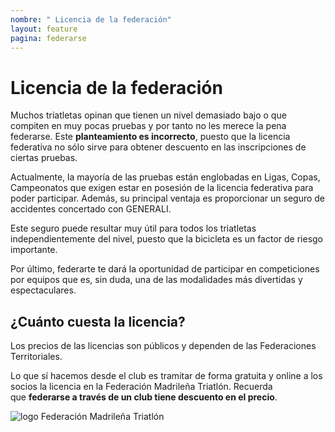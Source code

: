 ```yaml
---
nombre: " Licencia de la federación"
layout: feature
pagina: federarse
---
```

# Licencia de la federación

Muchos triatletas opinan que tienen un nivel demasiado bajo o que compiten en muy pocas pruebas y por tanto no les merece la pena federarse. Este **planteamiento es incorrecto**, puesto que la licencia federativa no sólo sirve para obtener descuento en las inscripciones de ciertas pruebas.

Actualmente, la mayoría de las pruebas están englobadas en Ligas, Copas, Campeonatos que exigen estar en posesión de la licencia federativa para poder participar. Además, su principal ventaja es proporcionar un seguro de accidentes concertado con GENERALI.

Este seguro puede resultar muy útil para todos los triatletas independientemente del nivel, puesto que la bicicleta es un factor de riesgo importante. 

Por último, federarte te dará la oportunidad de participar en competiciones por equipos que es, sin duda, una de las modalidades más divertidas y espectaculares.

## [](https://aguaverde.org/info/federarse#%C2%BFcu%C3%A1nto-cuesta-la-licencia)¿Cuánto cuesta la licencia?

Los precios de las licencias son públicos y dependen de las Federaciones Territoriales.

Lo que sí hacemos desde el club es tramitar de forma gratuita y online a los socios la licencia en la Federación Madrileña Triatlón. Recuerda que **federarse a través de un club tiene descuento en el precio**.

![logo Federación Madrileña Triatlón](images/logo-triatlon-madrid.png)